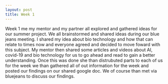 ```yaml
---
layout: post
title: Week 1
---
```


Week 1 me my mentor and my partner all explored and gathered ideas for our summer project. We all brainstormed and shared ideas during our blue jeans meeting. I shared my idea about bio technology and how that can relate to times now and everyone agreed and decided to move foward with this subject. My mentor then shared some articles and videos about AI, covid-19 and bio technology for us to go ahead and read to gain a better understanding. Once this was done she than distrubuted parts to each of us for the week we than gathered all of out information for the week and posted our findings on our shared google doc. We of course than met via bluejeans to discuss our findings.


